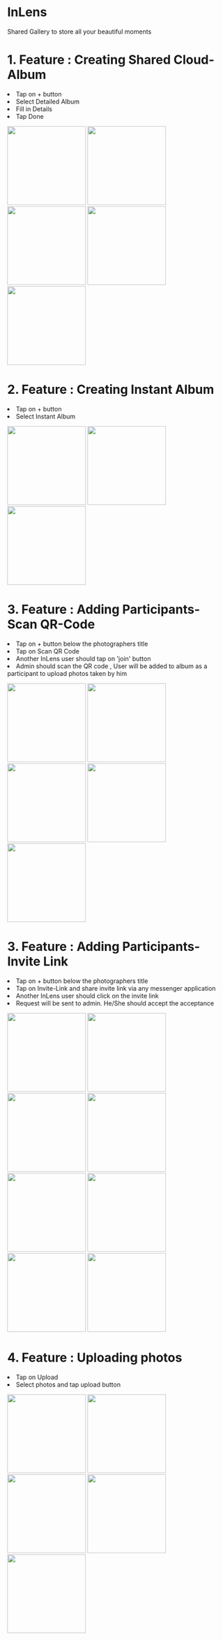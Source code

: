 # InLens
  Shared Gallery to store all your beautiful moments
  
 # 1. Feature   :	 Creating Shared Cloud-Album
 <List>
	<li>Tap on + button</li>
	<li>Select Detailed Album </li>
	<li>Fill in Details </li>
	<li>Tap Done</li>
</List>
  
 <img src="https://user-images.githubusercontent.com/37478917/118794202-f6da6a80-b8b6-11eb-9578-ddbab87f249d.jpeg" width="180">	 <img src="https://user-images.githubusercontent.com/37478917/118794248-078ae080-b8b7-11eb-9899-65f0efe9db6a.jpeg" width="180">	<img src="https://user-images.githubusercontent.com/37478917/118794297-107bb200-b8b7-11eb-9100-00f4e4beaf7e.jpeg" width="180">	<img src="https://user-images.githubusercontent.com/37478917/118811916-30b56c00-b8cb-11eb-96a2-4d27bd66d8f6.jpeg" width="180">	<img src="https://user-images.githubusercontent.com/37478917/118811912-2f843f00-b8cb-11eb-8f57-605bbcfae7cb.jpeg" width="180">
 
 #	2. Feature	:	Creating Instant Album
 <List>
	<li>Tap on + button</li>
	<li>Select Instant Album</li>
</List>

<img src="https://user-images.githubusercontent.com/37478917/118814698-0b762d00-b8ce-11eb-8da0-9f9a96a4f299.jpeg" width="180"> <img src="https://user-images.githubusercontent.com/37478917/118814712-0fa24a80-b8ce-11eb-9e0c-3e7a21f542fa.jpeg" width="180"> <img src="https://user-images.githubusercontent.com/37478917/118814731-1335d180-b8ce-11eb-8fe0-7c5c1a2de6bd.jpeg" width="180">

#	3. Feature :  Adding Participants-Scan QR-Code
<List>
	<li>Tap on + button below the photographers title</li>
	<li>Tap on Scan QR Code</li>
	<li>Another InLens user should tap on 'join' button </li>
	<li>Admin should scan the QR code , User will be added to album as a participant to upload photos taken by him</li>
</List>

<img src="https://user-images.githubusercontent.com/37478917/118817798-3e6df000-b8d1-11eb-8f90-a1e8bbe6b77a.jpeg" width="180"> <img src="https://user-images.githubusercontent.com/37478917/118817802-3f068680-b8d1-11eb-8968-969346abafef.jpeg" width="180"> <img src="https://user-images.githubusercontent.com/37478917/118817800-3e6df000-b8d1-11eb-95b1-39df440b736f.jpeg" width="180"> <img src="https://user-images.githubusercontent.com/37478917/118817797-3dd55980-b8d1-11eb-978d-07cd21c12580.jpeg" width="180"> <img src="https://user-images.githubusercontent.com/37478917/118817791-3c0b9600-b8d1-11eb-873f-0eb26954c0ae.jpeg" width="180">  

#	3. Feature :  Adding Participants-Invite Link
<List>
	<li>Tap on + button below the photographers title</li>
	<li>Tap on Invite-Link and share invite link via any messenger application</li>
	<li>Another InLens user should click on the invite link</li>
	<li>Request will be sent to admin. He/She should accept the acceptance</li>
</List>

<img src ="https://user-images.githubusercontent.com/37478917/118820879-4d09d680-b8d4-11eb-9353-300c96bea362.jpeg" width="180"> <img src="https://user-images.githubusercontent.com/37478917/118820925-5bf08900-b8d4-11eb-8ae9-072a0d4be686.jpeg" width="180"> <img src="https://user-images.githubusercontent.com/37478917/118819954-72e2ab80-b8d3-11eb-9714-fab8590ab48e.jpeg" width="180"> <img src="https://user-images.githubusercontent.com/37478917/118819946-7118e800-b8d3-11eb-964f-62820760a32a.jpeg" width="180"> <img src="https://user-images.githubusercontent.com/37478917/118819942-70805180-b8d3-11eb-9ead-144dfa3ab236.jpeg" width="180"> <img src="https://user-images.githubusercontent.com/37478917/118819939-6fe7bb00-b8d3-11eb-80dc-a2b965058e4b.jpeg" width="180"> <img src="https://user-images.githubusercontent.com/37478917/118819935-6f4f2480-b8d3-11eb-9817-f693fffb395b.jpeg" width="180"> <img src="https://user-images.githubusercontent.com/37478917/118819926-6e1df780-b8d3-11eb-8865-65e571fa0788.jpeg" width="180">

#	4. Feature :  Uploading photos

<List>
	<li>Tap on Upload</li>
	<li>Select photos and tap upload button</li>
</List>

<img src ="https://user-images.githubusercontent.com/37478917/118823544-ac68e600-b8d6-11eb-8bbf-5da8aaf2f679.jpeg" width="180"> <img src ="https://user-images.githubusercontent.com/37478917/118823541-abd04f80-b8d6-11eb-989c-af76e07c5a20.jpeg" width="180"> <img src ="https://user-images.githubusercontent.com/37478917/118823535-ab37b900-b8d6-11eb-9b77-bf1beecdf1fa.jpeg" width="180"> <img src ="https://user-images.githubusercontent.com/37478917/118823523-aa068c00-b8d6-11eb-871d-f50c8d703e26.jpeg" width="180"> <img src ="https://user-images.githubusercontent.com/37478917/118823530-ab37b900-b8d6-11eb-8e04-23714e2c6389.jpeg" width="180">













